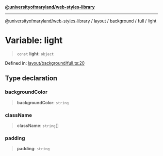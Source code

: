 [**@universityofmaryland/web-styles-library**](../../../../../../README.md)

***

[@universityofmaryland/web-styles-library](../../../../../../README.md) / [layout](../../../../../README.md) / [background](../../../README.md) / [full](../README.md) / light

# Variable: light

> `const` **light**: `object`

Defined in: [layout/background/full.ts:20](https://github.com/UMD-Digital/design-system/blob/7fa144f196ef5f0ef2b372670136735f5a5c9236/packages/styles/source/layout/background/full.ts#L20)

## Type declaration

### backgroundColor

> **backgroundColor**: `string`

### className

> **className**: `string`[]

### padding

> **padding**: `string`
